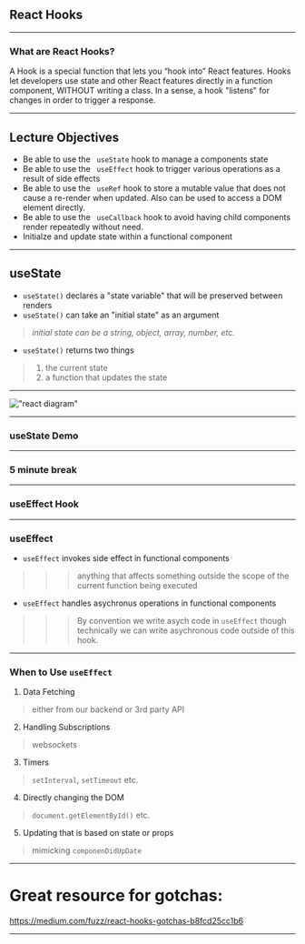 ## React Hooks

---

### What are React Hooks?
A Hook is a special function that lets you “hook into” React features. Hooks let developers use state and other React features directly in a function component, WITHOUT writing a class. In a sense, a hook "listens" for changes in order to trigger a response.

---

## Lecture Objectives 

* Be able to use the ``` useState``` hook to manage a components state
* Be able to use the ``` useEffect``` hook to trigger various operations as a result of side effects
* Be able to use the ``` useRef``` hook to store a mutable value that does not cause a re-render when updated. Also can be used to access a DOM element directly.
* Be able to use the ``` useCallback``` hook to avoid having child components render repeatedly without need. 
* Initialze and update state within a functional component 

---

## useState
* ```useState()``` declares a "state variable" that will be preserved between renders
* ```useState()``` can take an "initial state" as an argument
> *initial state can be a string, object, array, number, etc.*
* ``` useState() ``` returns two things
> 1. the current state
> 2. a function that updates the state

---

!["react diagram"](use_state_diagram.png)

---
### useState Demo
---

### 5 minute break

---

### useEffect Hook

---

### useEffect
* `useEffect` invokes side effect in functional components
>>> anything that affects something outside the scope of the current function being executed
* `useEffect` handles asychronus operations in functional components 
>>> By convention we write asych code in `useEffect` though technically we can write asychronous code outside of this hook. 

---

### When to Use `useEffect` 
1. Data Fetching
> either from our backend or 3rd party API
2. Handling Subscriptions
> websockets
3. Timers
> `setInterval`, `setTimeout` etc. 
4. Directly changing the DOM 
> `document.getElementById()` etc.
5. Updating that is based on state or props
> mimicking `componenDidUpDate `


---

# Great resource for gotchas: 
https://medium.com/fuzz/react-hooks-gotchas-b8fcd25cc1b6

---